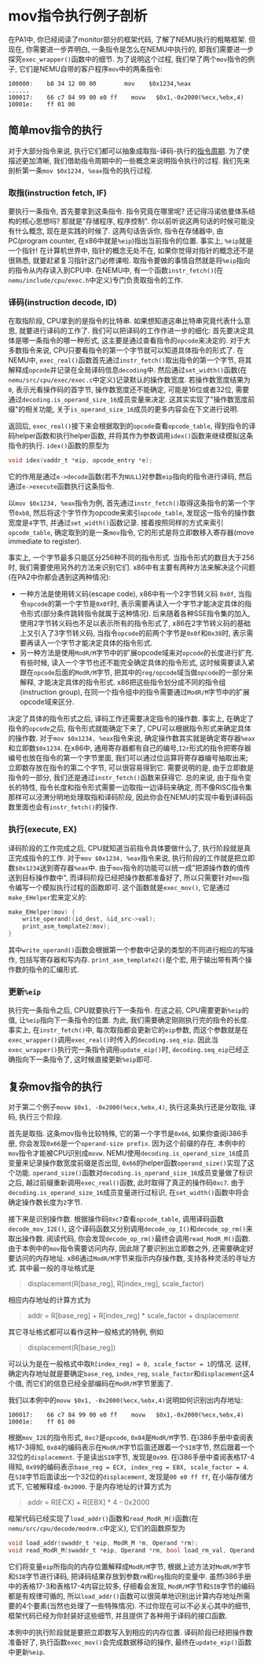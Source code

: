 # mov指令执行例子剖析

在PA1中, 你已经阅读了monitor部分的框架代码, 了解了NEMU执行的粗略框架. 但现在, 你需要进一步弄明白, 一条指令是怎么在NEMU中执行的, 即我们需要进一步探究`exec_wrapper()`函数中的细节. 为了说明这个过程, 我们举了两个`mov`指令的例子, 它们是NEMU自带的客户程序`mov`中的两条指令:



```
100000:    b8 34 12 00 00        mov    $0x1234,%eax
......
100017:    66 c7 84 99 00 e0 ff    movw   $0x1,-0x2000(%ecx,%ebx,4)
10001e:    ff 01 00
```



## 简单mov指令的执行

对于大部分指令来说, 执行它们都可以抽象成取指-译码-执行的[指令周期](http://en.wikipedia.org/wiki/Instruction_cycle). 为了使描述更加清晰, 我们借助指令周期中的一些概念来说明指令执行的过程. 我们先来剖析第一条`mov $0x1234, %eax`指令的执行过程.

### 取指(instruction fetch, IF)

要执行一条指令, 首先要拿到这条指令. 指令究竟在哪里呢? 还记得冯诺依曼体系结构的核心思想吗? 那就是"存储程序, 程序控制". 你以前听说这两句话的时候可能没有什么概念, 现在是实践的时候了. 这两句话告诉你, 指令在存储器中, 由PC(program counter, 在x86中就是`%eip`)指出当前指令的位置. 事实上, `%eip`就是一个指针! 在计算机世界中, 指针的概念无处不在, 如果你觉得对指针的概念还不是很熟悉, 就要赶紧复习指针这门必修课啦. 取指令要做的事情自然就是将`%eip`指向的指令从内存读入到CPU中. 在NEMU中, 有一个函数`instr_fetch()`(在`nemu/include/cpu/exec.h`中定义)专门负责取指令的工作.

### 译码(instruction decode, ID)

在取指阶段, CPU拿到的是指令的比特串. 如果想知道这串比特串究竟代表什么意思, 就要进行译码的工作了. 我们可以把译码的工作作进一步的细化: 首先要决定具体是哪一条指令的哪一种形式, 这主要是通过查看指令的`opcode`来决定的. 对于大多数指令来说, CPU只要看指令的第一个字节就可以知道具体指令的形式了. 在NEMU中, `exec_real()`函数首先通过`instr_fetch()`取出指令的第一个字节, 将其解释成`opcode`并记录在全局译码信息`decoding`中. 然后通过`set_width()`函数(在`nemu/src/cpu/exec/exec.c`中定义)记录默认的操作数宽度. 若操作数宽度结果为`0`, 表示光看操作码的首字节, 操作数宽度还不能确定, 可能是16位或者32位, 需要通过`decoding.is_operand_size_16`成员变量来决定. 这其实实现了"操作数宽度前缀"的相关功能, 关于`is_operand_size_16`成员的更多内容会在下文进行说明.

返回后, `exec_real()`接下来会根据取到的`opcode`查看`opcode_table`, 得到指令的译码helper函数和执行helper函数, 并将其作为参数调用`idex()`函数来继续模拟这条指令的执行. `idex()`函数的原型为

```c
void idex(vaddr_t *eip, opcode_entry *e);
```

它的作用是通过`e->decode`函数(若不为`NULL`)对参数`eip`指向的指令进行译码, 然后通过`e->execute`函数执行这条指令.

以`mov $0x1234, %eax`指令为例, 首先通过`instr_fetch()`取得这条指令的第一个字节`0xb8`, 然后将这个字节作为opcode来索引`opcode_table`, 发现这一指令的操作数宽度是`4`字节, 并通过`set_width()`函数记录. 接着按照同样的方式来索引`opcode_table`, 确定取到的是一条`mov`指令, 它的形式是将立即数移入寄存器(move immediate to register).

事实上, 一个字节最多只能区分256种不同的指令形式. 当指令形式的数目大于256时, 我们需要使用另外的方法来识别它们. x86中有主要有两种方法来解决这个问题(在PA2中你都会遇到这两种情况):

- 一种方法是使用转义码(escape code), x86中有一个2字节转义码 `0x0f`, 当指令`opcode`的第一个字节是`0x0f`时, 表示需要再读入一个字节才能决定具体的指令形式(部分条件跳转指令就属于这种情况). 后来随着各种SSE指令集的加入, 使用2字节转义码也不足以表示所有的指令形式了, x86在2字节转义码的基础上又引入了3字节转义码, 当指令`opcode`的前两个字节是`0x0f`和`0x38`时, 表示需要再读入一个字节才能决定具体的指令形式.
- 另一种方法是使用`ModR/M`字节中的扩展opcode域来对`opcode`的长度进行扩充. 有些时候, 读入一个字节也还不能完全确定具体的指令形式, 这时候需要读入紧跟在`opcode`后面的`ModR/M`字节, 把其中的`reg/opcode`域当做`opcode`的一部分来解释, 才能决定具体的指令形式. x86把这些指令划分成不同的指令组(instruction group), 在同一个指令组中的指令需要通过`ModR/M`字节中的扩展opcode域来区分.

决定了具体的指令形式之后, 译码工作还需要决定指令的操作数. 事实上, 在确定了指令的`opcode`之后, 指令形式就能确定下来了, CPU可以根据指令形式来确定具体的操作数. 对于`mov $0x1234, %eax`指令来说, 确定操作数其实就是确定寄存器`%eax`和立即数`$0x1234`. 在x86中, 通用寄存器都有自己的编号,`I2r`形式的指令把寄存器编号也放在指令的第一个字节里面, 我们可以通过位运算将寄存器编号抽取出来; 立即数存放在指令的第二个字节, 可以很容易得到它. 需要说明的是, 由于立即数是指令的一部分, 我们还是通过`instr_fetch()`函数来获得它. 总的来说, 由于指令变长的特性, 指令长度和指令形式需要一边取指一边译码来确定, 而不像RISC指令集那样可以泾渭分明地处理取指和译码阶段, 因此你会在NEMU的实现中看到译码函数里面也会有`instr_fetch()`的操作.

### 执行(execute, EX)

译码阶段的工作完成之后, CPU就知道当前指令具体要做什么了, 执行阶段就是真正完成指令的工作. 对于`mov $0x1234, %eax`指令来说, 执行阶段的工作就是把立即数`$0x1234`送到寄存器`%eax`中. 由于`mov`指令的功能可以统一成"把源操作数的值传送到目标操作数中", 而译码阶段已经把操作数都准备好了, 所以只需要针对`mov`指令编写一个模拟执行过程的函数即可. 这个函数就是`exec_mov()`, 它是通过`make_EHelper`宏来定义的:

```c
make_EHelper(mov) {
    write_operand((id_dest, &id_src->val);
    print_asm_template2(mov);
}
```

其中`write_operand()`函数会根据第一个参数中记录的类型的不同进行相应的写操作, 包括写寄存器和写内存. `print_asm_template2()`是个宏, 用于输出带有两个操作数的指令的汇编形式.

### 更新`%eip`

执行完一条指令之后, CPU就要执行下一条指令. 在这之前, CPU需要更新`%eip`的值, 让`%eip`指向下一条指令的位置. 为此, 我们需要确定刚刚执行完的指令的长度. 事实上, 在`instr_fetch()`中, 每次取指都会更新它的`eip`参数, 而这个参数就是在`exec_wrapper()`调用`exec_real()`时传入的`decoding.seq_eip`. 因此当`exec_wrapper()`执行完一条指令调用`update_eip()`时, `decoding.seq_eip`已经正确指向下一条指令了, 这时候直接更新`%eip`即可.



## 复杂mov指令的执行

对于第二个例子`movw $0x1, -0x2000(%ecx,%ebx,4)`, 执行这条执行还是分取指, 译码, 执行三个阶段.

首先是取指. 这条mov指令比较特殊, 它的第一个字节是`0x66`, 如果你查阅i386手册, 你会发现`0x66`是一个`operand-size prefix`. 因为这个前缀的存在, 本例中的`mov`指令才能被CPU识别成`movw`. NEMU使用`decoding.is_operand_size_16`成员变量来记录操作数宽度前缀是否出现, `0x66`的helper函数`operand_size()`实现了这个功能. `operand_size()`函数对`decoding.is_operand_size_16`成员变量做了标识之后, 越过前缀重新调用`exec_real()`函数, 此时取得了真正的操作码`0xc7`. 由于`decoding.is_operand_size_16`成员变量进行过标识, 在`set_width()`函数中将会确定操作数长度为`2`字节.

接下来是识别操作数. 根据操作码`0xc7`查看`opcode_table`, 调用译码函数`decode_mov_I2E()`, 这个译码函数又分别调用`decode_op_I()`和`decode_op_rm()`来取出操作数. 阅读代码, 你会发现`decode_op_rm()`最终会调用`read_ModR_M()`函数. 由于本例中的`mov`指令需要访问内存, 因此除了要识别出立即数之外, 还需要确定好要访问的内存地址. x86通过`ModR/M`字节来指示内存操作数, 支持各种灵活的寻址方式. 其中最一般的寻址格式是

> displacement(R[base_reg], R[index_reg], scale_factor)

相应内存地址的计算方式为

> addr = R[base_reg] + R[index_reg] * scale_factor + displacement

其它寻址格式都可以看作这种一般格式的特例, 例如

> displacement(R[base_reg])

可以认为是在一般格式中取`R[index_reg] = 0, scale_factor = 1`的情况. 这样, 确定内存地址就是要确定`base_reg`, `index_reg`, `scale_factor`和`displacement`这4个值, 而它们的信息已经全部编码在`ModR/M`字节里面了.

我们以本例中的`movw $0x1, -0x2000(%ecx,%ebx,4)`说明如何识别出内存地址:

```
100017:    66 c7 84 99 00 e0 ff    movw   $0x1,-0x2000(%ecx,%ebx,4)
10001e:    ff 01 00
```

根据`mov_I2E`的指令形式, `0xc7`是`opcode`, `0x84`是`ModR/M`字节. 在i386手册中查阅表格17-3得知, `0x84`的编码表示在`ModR/M`字节后面还跟着一个`SIB`字节, 然后跟着一个32位的`displacement`. 于是读出`SIB`字节, 发现是`0x99`. 在i386手册中查阅表格17-4得知, `0x99`的编码表示`base_reg = ECX, index_reg = EBX, scale_factor = 4`. 在`SIB`字节后面读出一个32位的`displacement`, 发现是`00 e0 ff ff`, 在小端存储方式下, 它被解释成`-0x2000`. 于是内存地址的计算方式为

> addr = R[ECX] + R[EBX] * 4 - 0x2000

框架代码已经实现了`load_addr()`函数和`read_ModR_M()`函数(在`nemu/src/cpu/decode/modrm.c`中定义), 它们的函数原型为

```c
void load_addr(swaddr_t *eip, ModR_M *m, Operand *rm);
void read_ModR_M(swaddr_t *eip, Operand *rm, bool load_rm_val, Operand *reg, bool load_reg_val);
```

它们将变量`eip`所指向的内存位置解释成`ModR/M`字节, 根据上述方法对`ModR/M`字节和`SIB`字节进行译码, 把译码结果存放到参数`rm`和`reg`指向的变量中. 虽然i386手册中的表格17-3和表格17-4内容比较多, 仔细看会发现, `ModR/M`字节和`SIB`字节的编码都是有规律可循的, 所以`load_addr()`函数可以很简单地识别出计算内存地址所需要的4个要素(当然也处理了一些特殊情况). 不过你现在可以不必关心其中的细节, 框架代码已经为你封装好这些细节, 并且提供了各种用于译码的接口函数.

本例中的执行阶段就是要把立即数写入到相应的内存位置. 译码阶段已经把操作数准备好了, 执行函数`exec_mov()`会完成数据移动的操作, 最终在`update_eip()`函数中更新`%eip`.